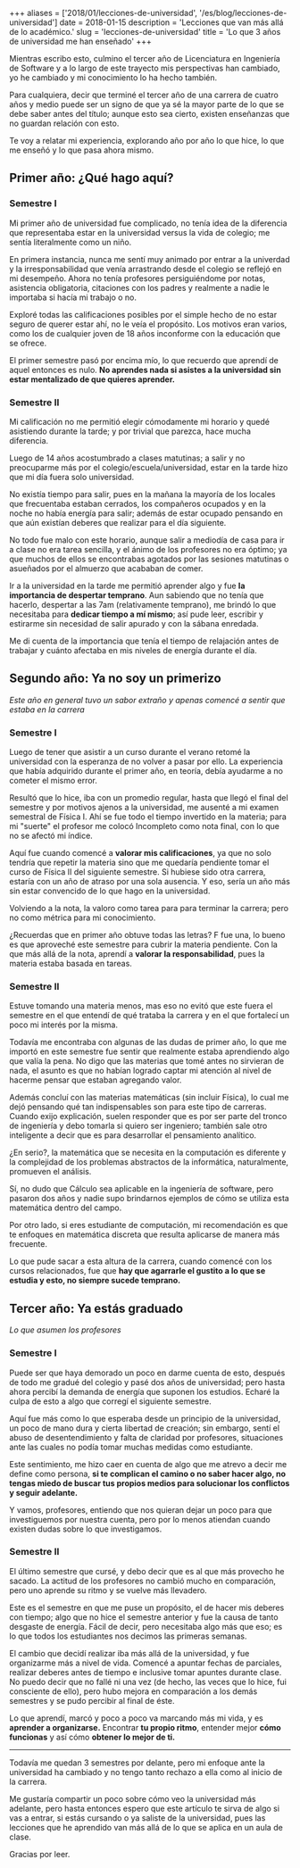 +++
aliases = ['2018/01/lecciones-de-universidad', '/es/blog/lecciones-de-universidad']
date = 2018-01-15
description = 'Lecciones que van más allá de lo académico.'
slug = 'lecciones-de-universidad'
title = 'Lo que 3 años de universidad me han enseñado'
+++

Mientras escribo esto, culmino el tercer año de Licenciatura en Ingeniería de
Software y a lo largo de este trayecto mis perspectivas han cambiado, yo he
cambiado y mi conocimiento lo ha hecho también. <!-- more -->

Para cualquiera, decir que terminé el tercer año de una carrera de cuatro años y
medio puede ser un signo de que ya sé la mayor parte de lo que se debe saber
antes del título; aunque esto sea cierto, existen enseñanzas que no guardan
relación con esto.

Te voy a relatar mi experiencia, explorando año por año lo que hice, lo que me enseñó y lo que pasa ahora mismo.

## Primer año: ¿Qué hago aquí?

### Semestre I

Mi primer año de universidad fue complicado, no tenía idea de la diferencia que
representaba estar en la universidad versus la vida de colegio; me sentía
literalmente como un niño.

En primera instancia, nunca me sentí muy animado por entrar a la univerdad y la
irresponsabilidad que venía arrastrando desde el colegio se reflejó en mi
desempeño. Ahora no tenía profesores persiguiéndome por notas, asistencia
obligatoria, citaciones con los padres y realmente a nadie le importaba si hacía
mi trabajo o no.

Exploré todas las calificaciones posibles por el simple hecho de no estar seguro
de querer estar ahí, no le veía el propósito. Los motivos eran varios, como los
de cualquier joven de 18 años inconforme con la educación que se ofrece.

El primer semestre pasó por encima mío, lo que recuerdo que aprendí de aquel
entonces es nulo. **No aprendes nada si asistes a la universidad sin estar
mentalizado de que quieres aprender.**

### Semestre II

Mi calificación no me permitió elegir cómodamente mi horario y quedé asistiendo
durante la tarde; y por trivial que parezca, hace mucha diferencia.

Luego de 14 años acostumbrado a clases matutinas; a salir y no preocuparme más
por el colegio/escuela/universidad, estar en la tarde hizo que mi día fuera solo universidad.

No existía tiempo para salir, pues en la mañana la mayoría de los locales que
frecuentaba estaban cerrados, los compañeros ocupados y en la noche no había
energía para salir; además de estar ocupado pensando en que aún existían deberes
que realizar para el día siguiente.

No todo fue malo con este horario, aunque salir a mediodía de casa para ir a
clase no era tarea sencilla, y el ánimo de los profesores no era óptimo; ya que
muchos de ellos se encontrabas agotados por las sesiones matutinas o asueñados
por el almuerzo que acababan de comer.

Ir a la universidad en la tarde me permitió aprender algo y fue **la importancia
de despertar temprano**. Aun sabiendo que no tenía que hacerlo, despertar a las
7am (relativamente temprano), me brindó lo que necesitaba para **dedicar tiempo
a mí mismo**; así pude leer, escribir y estirarme sin necesidad de salir apurado
y con la sábana enredada.

Me di cuenta de la importancia que tenía el tiempo de relajación antes de
trabajar y cuánto afectaba en mis niveles de energía durante el día.

## Segundo año: Ya no soy un primerizo

*Este año en general tuvo un sabor extraño y apenas comencé a sentir que estaba
en la carrera*

### Semestre I

Luego de tener que asistir a un curso durante el verano retomé la universidad
con la esperanza de no volver a pasar por ello. La experiencia que había
adquirido durante el primer año, en teoría, debía ayudarme a no cometer el mismo
error.

Resultó que lo hice, iba con un promedio regular, hasta que llegó el final del
semestre y por motivos ajenos a la universidad, me ausenté a mi examen semestral
de Física I. Ahí se fue todo el tiempo invertido en la materia; para mi "suerte"
el profesor me colocó Incompleto como nota final, con lo que no se afectó mi
índice.

Aquí fue cuando comencé a **valorar mis calificaciones**, ya que no solo tendría
que repetir la materia sino que me quedaría pendiente tomar el curso de Física
II del siguiente semestre. Si hubiese sido otra carrera, estaría con un año de
atraso por una sola ausencia. Y eso, sería un año más sin estar convencido de lo
que hago en la universidad.

Volviendo a la nota, la valoro como tarea para para terminar la carrera; pero no
como métrica para mi conocimiento.

¿Recuerdas que en primer año obtuve todas las letras? F fue una, lo bueno es que
aproveché este semestre para cubrir la materia pendiente. Con la que más allá de
la nota, aprendí a **valorar la responsabilidad**, pues la materia estaba basada
en tareas.

### Semestre II

Estuve tomando una materia menos, mas eso no evitó que este fuera el semestre en
el que entendí de qué trataba la carrera y en el que fortalecí un poco mi
interés por la misma.

Todavía me encontraba con algunas de las dudas de primer año, lo que me
importó en este semestre fue sentir que realmente estaba aprendiendo algo que
valía la pena. No digo que las materias que tomé antes no sirvieran de nada, el
asunto es que no habían logrado captar mi atención al nivel de hacerme pensar
que estaban agregando valor.

Además concluí con las materias matemáticas (sin incluir Física), lo cual me
dejó pensando qué tan indispensables son para este tipo de carreras. Cuando
exijo explicación, suelen responder que es por ser parte del tronco de
ingeniería y debo tomarla si quiero ser ingeniero; también sale otro inteligente
a decir que es para desarrollar el pensamiento analítico.

¿En serio?, la matemática que se necesita en la computación es diferente y la
complejidad de los problemas abstractos de la informática, naturalmente,
promueven el análisis.

Sí, no dudo que Cálculo sea aplicable en la ingeniería de software, pero pasaron
dos años y nadie supo brindarnos ejemplos de cómo se utiliza esta matemática
dentro del campo.

Por otro lado, si eres estudiante de computación, mi recomendación es que te
enfoques en matemática discreta que resulta aplicarse de manera más frecuente.

Lo que pude sacar a esta altura de la carrera, cuando comencé con los cursos
relacionados, fue que **hay que agarrarle el gustito a lo que se estudia y esto,
no siempre sucede temprano.**

## Tercer año: Ya estás graduado

*Lo que asumen los profesores*

### Semestre I

Puede ser que haya demorado un poco en darme cuenta de esto, después de todo me
gradué del colegio y pasé dos años de universidad; pero hasta ahora percibí la
demanda de energía que suponen los estudios. Echaré la culpa de esto a algo que
corregí el siguiente semestre.

Aquí fue más como lo que esperaba desde un principio de la universidad, un poco
de mano dura y cierta libertad de creación; sin embargo, sentí el abuso de
desentendimiento y falta de claridad por profesores, situaciones ante las cuales
no podía tomar muchas medidas como estudiante.

Este sentimiento, me hizo caer en cuenta de algo que me atrevo a decir me define
como persona, **si te complican el camino o no saber hacer algo, no tengas miedo
de buscar tus propios medios para solucionar los conflictos y seguir adelante.**

Y vamos, profesores, entiendo que nos quieran dejar un poco para que
investiguemos por nuestra cuenta, pero por lo menos atiendan cuando existen
dudas sobre lo que investigamos.

### Semestre II

El último semestre que cursé, y debo decir que es al que más provecho he sacado.
La actitud de los profesores no cambió mucho en comparación, pero uno aprende su
ritmo y se vuelve más llevadero.

Este es el semestre en que me puse un propósito, el de hacer mis deberes con
tiempo; algo que no hice el semestre anterior y fue la causa de tanto desgaste
de energía. Fácil de decir, pero necesitaba algo más que eso; es lo que todos
los estudiantes nos decimos las primeras semanas.

El cambio que decidí realizar iba más allá de la universidad, y fue organizarme
más a nivel de vida. Comencé a apuntar fechas de parciales, realizar deberes
antes de tiempo e inclusive tomar apuntes durante clase. No puedo decir que no
fallé ni una vez (de hecho, las veces que lo hice, fui consciente de ello), pero
hubo mejora en comparación a los demás semestres y se pudo percibir al final de
éste.

Lo que aprendí, marcó y poco a poco va marcando más mi vida, y es **aprender a
organizarse.** Encontrar **tu propio ritmo**, entender mejor **cómo funcionas**
y así cómo **obtener lo mejor de ti.**

- - - -

Todavía me quedan 3 semestres por delante, pero mi enfoque ante la universidad
ha cambiado y no tengo tanto rechazo a ella como al inicio de la carrera.

Me gustaría compartir un poco sobre cómo veo la universidad más adelante, pero
hasta entonces espero que este artículo te sirva de algo si vas a entrar, si
estás cursando o ya saliste de la universidad, pues las lecciones que he
aprendido van más allá de lo que se aplica en un aula de clase.

Gracias por leer.
